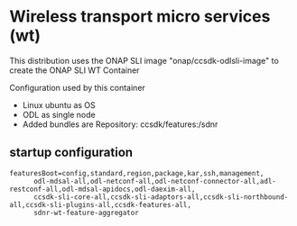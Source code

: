 # Wireless transport micro services (wt)

This distribution uses the ONAP SLI image "onap/ccsdk-odlsli-image" to create the ONAP SLI WT Container

Configuration used by this container
- Linux ubuntu as OS
- ODL as single node
- Added bundles are Repository: ccsdk/features:/sdnr

## startup configuration

    featuresBoot=config,standard,region,package,kar,ssh,management,
          odl-mdsal-all,odl-netconf-all,odl-netconf-connector-all,adl-restconf-all,odl-mdsal-apidocs,odl-daexim-all,
          ccsdk-sli-core-all,ccsdk-sli-adaptors-all,ccsdk-sli-northbound-all,ccsdk-sli-plugins-all,ccsdk-features-all,
          sdnr-wt-feature-aggregator        

